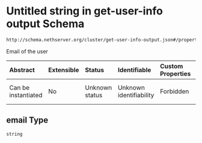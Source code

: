 # Untitled string in get-user-info output Schema

```txt
http://schema.nethserver.org/cluster/get-user-info-output.json#/properties/email
```

Email of the user

| Abstract            | Extensible | Status         | Identifiable            | Custom Properties | Additional Properties | Access Restrictions | Defined In                                                                              |
| :------------------ | :--------- | :------------- | :---------------------- | :---------------- | :-------------------- | :------------------ | :-------------------------------------------------------------------------------------- |
| Can be instantiated | No         | Unknown status | Unknown identifiability | Forbidden         | Allowed               | none                | [get-user-info-output.json\*](cluster/get-user-info-output.json "open original schema") |

## email Type

`string`
